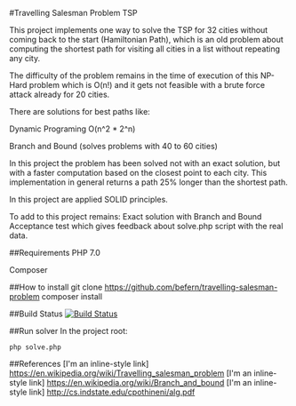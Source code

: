 #Travelling Salesman Problem TSP

This project implements one way to solve the TSP for 32 cities without coming back to the start (Hamiltonian Path), 
which is an old problem about computing the shortest path for visiting all cities in a list without repeating any city.

The difficulty of the problem remains in the time of execution of this NP-Hard problem which is O(n!) and it gets not
feasible with a brute force attack already for 20 cities.

There are solutions for best paths like:

  Dynamic Programing O(n^2 * 2^n)

  Branch and Bound (solves problems with 40 to 60 cities)

In this project the problem has been solved not with an exact solution, but with a faster computation based on the
closest point to each city. This implementation in general returns a path 25% longer than the shortest path.

In this project are applied SOLID principles. 

To add to this project remains:
  Exact solution with Branch and Bound
  Acceptance test which gives feedback about solve.php script with the real data.



##Requirements
PHP 7.0

Composer

##How to install
    git clone https://github.com/befern/travelling-salesman-problem
    composer install

##Build Status
[![Build Status](https://travis-ci.org/befern/travelling-salesman-problem.svg?branch=master)](https://travis-ci.org/befern/travelling-salesman-problem)

##Run solver
In the project root:

    php solve.php
    
##References
[I'm an inline-style link] https://en.wikipedia.org/wiki/Travelling_salesman_problem
[I'm an inline-style link] https://en.wikipedia.org/wiki/Branch_and_bound
[I'm an inline-style link] http://cs.indstate.edu/cpothineni/alg.pdf
